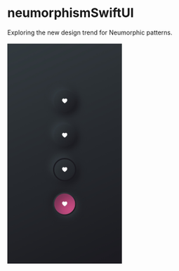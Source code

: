 # neumorphismSwiftUI

Exploring the new design trend for Neumorphic patterns. 
<br>
<br>
<img src="IMG_5209.jpg" height="500">

